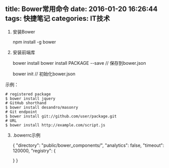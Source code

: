 title: Bower常用命令
date: 2016-01-20 16:26:44
tags: 快捷笔记
categories: IT技术
---
1. 安装Bower

    npm install -g bower
    
1. 安装前端库   
   
    bower install <package>
    bower install PACKAGE --save  // 保存到bower.json
    
    bower init // 初始化bower.json
    
示例：    
   
    # registered package
    $ bower install jquery
    # GitHub shorthand
    $ bower install desandro/masonry
    # Git endpoint
    $ bower install git://github.com/user/package.git
    # URL
    $ bower install http://example.com/script.js

3. .bowerrc示例

    {
      "directory": "public/bower_components/",
      "analytics": false,
      "timeout": 120000,
      "registry": {
    
      }
    }
